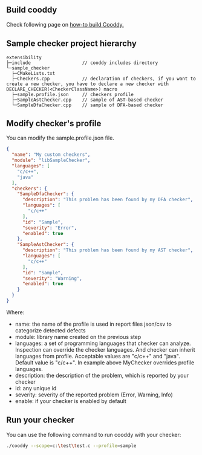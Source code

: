## Build cooddy

Check following page on [how-to build Cooddy.](Build.md)

## Sample checker project hierarchy

```
extensibility
├─include					// cooddy includes directory
└─sample_checker
  ├─CMakeLists.txt
  ├─Checkers.cpp			// declaration of checkers, if you want to create a new checker, you have to declare a new checker with DECLARE_CHECKER(<CheckerClassName>) macro
  ├─sample.profile.json		// checkers profile
  ├─SampleAstChecker.cpp 	// sample of AST-based checker
  └─SampleDfaChecker.cpp	// sample of DFA-based checker
```

## Modify checker's profile

You can modify the sample.profile.json file.

```json
{
  "name": "My custom checkers",
  "module": "libSampleChecker",
  "languages": [
    "c/c++",
    "java"
  ],
  "checkers": {
    "SampleDfaChecker": {
      "description": "This problem has been found by my DFA checker",
      "languages": [
        "c/c++"
      ],
      "id": "Sample",
      "severity": "Error",
      "enabled": true
    },
    "SampleAstChecker": {
      "description": "This problem has been found by my AST checker",
      "languages": [
        "c/c++"
      ],
      "id": "Sample",
      "severity": "Warning",
      "enabled": true
    }
  }
}
```

Where:

* name: the name of the profile is used in report files json/csv to categorize detected defects
* module: library name created on the previous step
* languages: a set of programming languages that checker can analyze. Inspection can override the checker languages. And checker can inherit languages from profile. Acceptable values are "c/c++" and "java". Default value is "c/c++". In example above MyChecker overrides profile languages.
* description: the description of the problem, which is reported by your checker
* id: any unique id
* severity: severity of the reported problem (Error, Warning, Info)
* enable: if your checker is enabled by default

## Run your checker

You can use the following command to run cooddy with your checker:

```bash
./cooddy --scope=с:\test\test.c --profile=sample
```
